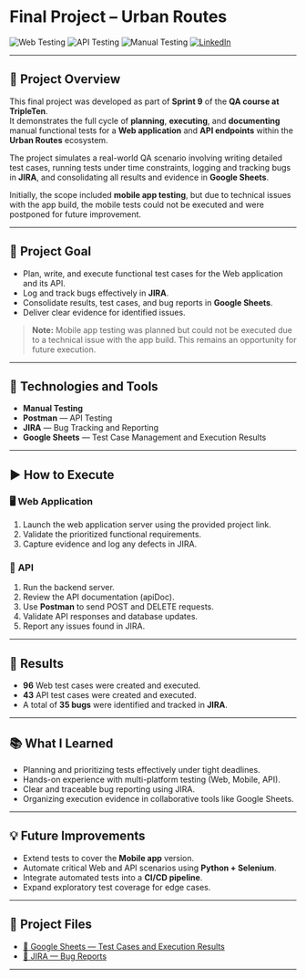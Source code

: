 # Final Project – Urban Routes

![Web Testing](https://img.shields.io/badge/Test-Web-blue)
![API Testing](https://img.shields.io/badge/Test-API-orange)
![Manual Testing](https://img.shields.io/badge/Test-Manual-green)
[![LinkedIn](https://img.shields.io/badge/LinkedIn-blue?style=flat&logo=linkedin)](https://www.linkedin.com/in/celia-bruno)

---

## 📌 Project Overview

This final project was developed as part of **Sprint 9** of the **QA course at TripleTen**.  
It demonstrates the full cycle of **planning**, **executing**, and **documenting** manual functional tests for a **Web application** and **API endpoints** within the **Urban Routes** ecosystem.

The project simulates a real-world QA scenario involving writing detailed test cases, running tests under time constraints, logging and tracking bugs in **JIRA**, and consolidating all results and evidence in **Google Sheets**.

Initially, the scope included **mobile app testing**, but due to technical issues with the app build, the mobile tests could not be executed and were postponed for future improvement.

---

## 🎯 Project Goal

- Plan, write, and execute functional test cases for the Web application and its API.
- Log and track bugs effectively in **JIRA**.
- Consolidate results, test cases, and bug reports in **Google Sheets**.
- Deliver clear evidence for identified issues.

> **Note:** Mobile app testing was planned but could not be executed due to a technical issue with the app build. This remains an opportunity for future execution.

---

## 🔧 Technologies and Tools

- **Manual Testing**
- **Postman** — API Testing
- **JIRA** — Bug Tracking and Reporting
- **Google Sheets** — Test Case Management and Execution Results

---

## ▶️ How to Execute

### 🖥️ **Web Application**
1. Launch the web application server using the provided project link.
2. Validate the prioritized functional requirements.
3. Capture evidence and log any defects in JIRA.

### 🔗 **API**
1. Run the backend server.
2. Review the API documentation (apiDoc).
3. Use **Postman** to send POST and DELETE requests.
4. Validate API responses and database updates.
5. Report any issues found in JIRA.

---

## 🧾 Results

- **96** Web test cases were created and executed.
- **43** API test cases were created and executed.
- A total of **35 bugs** were identified and tracked in **JIRA**.

---

## 📚 What I Learned

- Planning and prioritizing tests effectively under tight deadlines.
- Hands-on experience with multi-platform testing (Web, Mobile, API).
- Clear and traceable bug reporting using JIRA.
- Organizing execution evidence in collaborative tools like Google Sheets.

---

## 💡 Future Improvements

- Extend tests to cover the **Mobile app** version.
- Automate critical Web and API scenarios using **Python + Selenium**.
- Integrate automated tests into a **CI/CD pipeline**.
- Expand exploratory test coverage for edge cases.

---

## 📂 Project Files

- [📄 Google Sheets — Test Cases and Execution Results](https://docs.google.com/spreadsheets/d/1MuwSuT8ikvj0gB_-VyPFHDlBu_5PhU2vpsQotS5V6hs/edit?usp=sharing)
- [🐞 JIRA — Bug Reports](https://celiadepaivabruno.atlassian.net/jira/software/c/projects/S9/issues?jql=project%20%3D%20%22S9%22%20ORDER%20BY%20created%20DESC)

---
